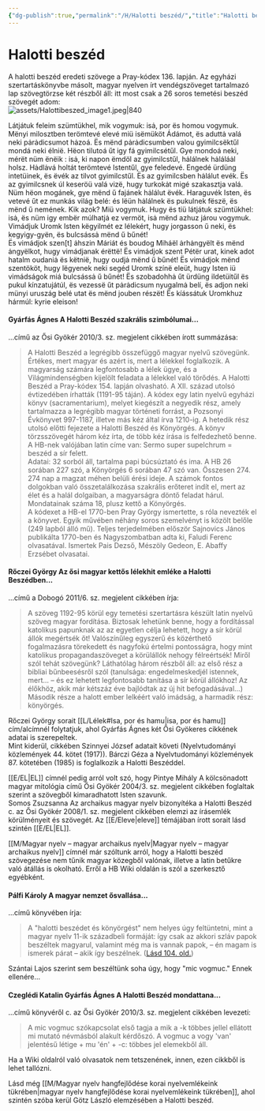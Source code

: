 ```yaml
---
{"dg-publish":true,"permalink":"/H/Halotti beszéd/","title":"Halotti beszéd","created":"2024-12-20T06:52","updated":"2025-09-21T16:33"}
---
```



# Halotti beszéd

A halotti beszéd eredeti szövege a Pray-kódex 136. lapján. Az egyházi szertartáskönyvbe másolt, magyar nyelven írt vendégszöveget tartalmazó lap szövegtörzse két részből áll: itt most csak a 26 soros temetési beszéd szövegét adom:  
![assets/Halottibeszed_image1.jpeg|840](/img/user/H/assets/Halottibeszed_image1.jpeg)  

Látjátuk feleim szümtükhel, mik vogymuk: isȧ, por ës homou vogymuk. Mënyi milosztben terömtevé elevé miü isëmüköt Ádámot, ës aduttȧ valá neki pȧrȧdicsumot hȧzoá. Ës mënd pȧrȧdicsumben valou gyimilcsëktűl mondá neki élnië. Hëon tilutoá űt igy fá gyimilcsétűl. Gye mondoá neki, mérët nüm ënëik : isȧ, ki napon ëmdöl az gyimilcstűl, hȧlálnek hȧláláȧl holsz. Hȧdlȧvá holtát terömtevé Istentűl, gye feledevé. Engedé ürdüng intetüinek, ës ëvék az tilvot gyimilcstűl. Ës az gyimilcsben hȧlálut evék. Ës az gyimilcsnek úl keseröü valá vizë, hugy turkokȧt migé szakasztja valá. Nüm hëon mogánek, gye mënd ű fajánek hȧlálut ëvék. Haraguvék Isten, ës vetevé űt ez munkás világ belé: és lëün hȧlálnek ës pukulnek fëszë, ës mënd ű nemének. Kik azok? Miü vogymuk. Hugy ës tiü látjátuk szümtükhel: isȧ, ës nüm igy embër múlhatjȧ ez vermöt, isȧ mënd azhuz járou vogymuk. Vimádjuk Uromk Isten këgyilmét ez lélekért, hugy jorgasson ű neki, ës kegyigy-gyën, ës bulcsássȧ mënd ű bűnét!  
Ës vimádjok szen\[t\] ȧhszin Máriát és boudog Miháël ȧrhȧngyëlt ës mënd ȧngyëlkot, hugy vimádjanak érëttë! Ës vimádjok szent Pétër urat, kinek adot hatalm oudaniȧ ës këtnië, hugy oudjȧ mënd ű bűnét! Ës vimádjok mënd szentököt, hugy lëgyenek neki segéd Uromk színë eleüt, hugy Isten iü vimádságok miá bulcsássȧ ű bűnét! Ës szobadohhȧ űt ürdüng ildetüitűl ës pukul kínzatujátúl, ës vezessë űt pȧrȧdicsum nyugalmȧ belí, ës adjon neki münyi uruszág belé utat ës mënd jouben részët! Ës kíássátuk Uromkhuz hármúl: kyrie eleison!  

#### Gyárfás Ágnes A Halotti Beszéd szakrális szimbólumai...

...című az Ősi Gyökér 2010/3. sz. megjelent cikkében írott summázása:  
> A Halotti Beszéd a legrégibb összefüggő magyar nyelvű szövegünk. Értékes, mert magyar és azért is, mert a lélekkel foglalkozik. A magyarság számára legfontosabb a lélek ügye, és a Világmindenségben kijelölt feladata a lélekkel való törődés. A Halotti Beszéd a Pray-kódex 154. lapján olvasható. A XII. század utolsó évtizedében írhatták (1191-95 táján). A kódex egy latin nyelvű egyházi könyv (sacramentarium), melyet kiegészít a negyedik rész, amely tartalmazza a legrégibb magyar történeti forrást, a Pozsonyi Évkönyvet 997-1187, illetve más kéz által írva 1210-ig. A hetedik rész utolsó előtti fejezete a Halotti Beszéd és Könyörgés. A könyv törzsszövegét három kéz írta, de több kéz írása is felfedezhető benne. A HB-nek valójában latin címe van: Sermo super supelchrum = beszéd a sír felett.  
> Adatai: 32 sorból áll, tartalma papi búcsúztató és ima. A HB 26 sorában 227 szó, a Könyörgés 6 sorában 47 szó van. Összesen 274. 274 nap a magzat méhen belüli érési ideje. A számok fontos dolgokban való összetalálkozása szakrális erőteret indít el, mert az élet és a halál dolgaiban, a magyarságra döntő feladat hárul. Mondatainak száma 18, plusz kettő a Könyörgés.  
> A kódexet a HB-el 1770-ben Pray György ismertette, s róla nevezték el a könyvet. Egyik művében néhány soros szemelvényt is közölt belőle (249 lapból álló mű). Teljes terjedelmében először Sajnovics János publikálta 1770-ben és Nagyszombatban adta ki, Faludi Ferenc olvasatával. Ismertek Pais Dezső, Mészöly Gedeon, E. Abaffy Erzsébet olvasatai.  

#### Rőczei György Az ősi magyar kettős lélekhit emléke a Halotti Beszédben...

...című a Dobogó 2011/6. sz. megjelent cikkében írja:  
> A szöveg 1192-95 körül egy temetési szertartásra készült latin nyelvű szöveg magyar fordítása. Biztosak lehetünk benne, hogy a fordítással katolikus papunknak az az egyetlen célja lehetett, hogy a sír körül állók megértsék őt! Valószínűleg egyszerű és közérthető fogalmazásra törekedett és nagyfokú értelmi pontosságra, hogy mint katolikus propagandaszöveget a körülállók nehogy félreértsék! Miről szól tehát szövegünk? Láthatólag három részből áll: az első rész a bibliai bűnbeesésről szól (tanulsága: engedelmeskedjél istennek, mert... – és ez lehetett legfontosabb tanítása a sír körül állókhoz! Az élőkhöz, akik már kétszáz éve bajlódtak az új hit befogadásával...) Második része a halott ember lelkéért való imádság, a harmadik rész: könyörgés.  

Rőczei György sorait [[L/Lélek#Isa, por és hamu\|isa, por és hamu]] cím/alcímnél folytatjuk, ahol Gyárfás Ágnes két Ősi Gyökeres cikkének adatai is szerepeltek.  
Mint kiderül, cikkében Szinnyei József adatait követi (Nyelvtudományi közlemények 44. kötet (1917)). Bárczi Géza a Nyelvtudományi közlemények 87. kötetében (1985) is foglalkozik a Halotti Beszéddel.   

[[E/EL\|EL]] címnél pedig arról volt szó, hogy Pintye Mihály A kölcsönadott magyar mitológia című Ősi Gyökér 2004/3. sz. megjelent cikkében foglaltak szerint a szövegből kimaradhatott Isten szavunk.  
Somos Zsuzsanna Az archaikus magyar nyelv bizonyítéka a Halotti Beszéd c. az Ősi Gyökér 2008/1. sz. megjelent cikkében elemzi az írásemlék körülményeit és szövegét. Az [[E/Eleve\|eleve]] témájában írott sorait lásd szintén [[E/EL\|EL]].  

[[M/Magyar nyelv – magyar archaikus nyelv\|Magyar nyelv – magyar archaikus nyelv]] címnél már szóltunk arról, hogy a Halotti beszéd szövegezése nem tűnik magyar közegből valónak, illetve a latin betűkre való átállás is okolható. Erről a HB Wiki oldalán is szól a szerkesztő egyébként.  

#### Pálfi Károly A magyar nemzet ősvallása...

...című könyvében írja:
> A "halotti beszédet és könyörgést" nem helyes úgy feltüntetni, mint a magyar nyelv 11-ik századbeli formáját: így csak az akkori szláv papok beszéltek magyarul, valamint még ma is vannak papok, – én magam is ismerek párat – akik így beszélnek. ([Lásd 104. old.](zotero://open-pdf/library/items/QVETUTRJ?page=104&annotation=S7JQI6KS))  

Szántai Lajos szerint sem beszéltünk soha úgy, hogy "mic vogmuc." Ennek ellenére...  

#### Czeglédi Katalin Gyárfás Ágnes A Halotti Beszéd mondattana...

...című könyvéről c. az Ősi Gyökér 2010/3. sz. megjelent cikkében levezeti:  
> A mic vogmuc szókapcsolat első tagja a mik a -k többes jellel ellátott mi mutató névmásból alakult kérdőszó. A vogmuc a vogy 'van' jelentésű létige + mu 'én' + -c: többes jel elemekből áll.  

Ha a Wiki oldalról való olvasatok nem tetszenének, innen, ezen cikkből is lehet tallózni.  

Lásd még [[M/Magyar nyelv hangfejlődése korai nyelvemlékeink tükrében\|magyar nyelv hangfejlődése korai nyelvemlékeink tükrében]], ahol szintén szóba kerül Götz László elemzésében a Halotti beszéd.  